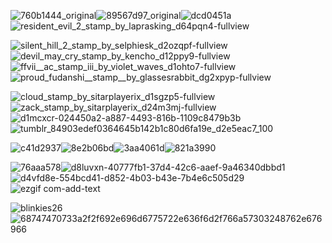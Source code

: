 ![760b1444_original](https://github.com/chiakaos/chiakaos/assets/118645754/f5a11d69-87f1-4775-b575-aa0ecc62a881)![89567d97_original](https://github.com/chiakaos/chiakaos/assets/118645754/5fa8487d-881d-4ef2-a71c-a945ef543347)![dcd0451a](https://github.com/chiakaos/chiakaos/assets/118645754/815a0f82-31f9-4585-a0c7-c22458057a06)![resident_evil_2_stamp_by_laprasking_d64pqn4-fullview](https://github.com/chiakaos/chiakaos/assets/118645754/83438440-5e7e-4bb3-a637-c15bb9abbc48)

![silent_hill_2_stamp_by_selphiesk_d2ozqpf-fullview](https://github.com/chiakaos/chiakaos/assets/118645754/7ae60508-b9b2-4f67-8fb6-59ad3beeeb71)![devil_may_cry_stamp_by_kencho_d12ppy9-fullview](https://github.com/chiakaos/chiakaos/assets/118645754/8fa8ad46-58ab-49e1-9e0c-af28817bd1c7)![ffvii__ac_stamp_iii_by_violet_waves_d1ohto7-fullview](https://github.com/chiakaos/chiakaos/assets/118645754/1eb9326c-2912-44eb-be0a-b79dbed6950a)![proud_fudanshi__stamp__by_glassesrabbit_dg2xpyp-fullview](https://github.com/chiakaos/chiakaos/assets/118645754/6dce8c38-630f-48ed-b6d1-d2eb1b5d578c)


![cloud_stamp_by_sitarplayerix_d1sgzp5-fullview](https://github.com/chiakaos/chiakaos/assets/118645754/00e58fdb-f9bf-44f1-ab4a-f665cb8559bb)![zack_stamp_by_sitarplayerix_d24m3mj-fullview](https://github.com/chiakaos/chiakaos/assets/118645754/e1c0daea-57c8-4811-92b5-d33b0b6840c0)![d1mcxcr-024450a2-a887-4493-816b-1109c8479b3b](https://github.com/chiakaos/chiakaos/assets/118645754/052bd20d-b229-47fc-9ccf-891435588d89)![tumblr_84903edef0364645b142b1c80d6fa19e_d2e5eac7_100](https://github.com/chiakaos/chiakaos/assets/118645754/9318da5c-160b-48ca-9eed-03a79925c014)

![c41d2937](https://github.com/chiakaos/chiakaos/assets/118645754/972a31df-0a43-4025-a33d-c0f7f911cede)![8e2b06bd](https://github.com/chiakaos/chiakaos/assets/118645754/65477033-09be-4717-b035-c46aed367f07)![3aa4061d](https://github.com/chiakaos/chiakaos/assets/118645754/89f42667-53f6-46e8-a6aa-73ebc2124882)![821a3990](https://github.com/chiakaos/chiakaos/assets/118645754/46e92349-4f9d-429e-910c-abe5d40f1fe3)

![76aaa578](https://github.com/chiakaos/chiakaos/assets/118645754/87c72d9a-39a2-4c3f-937e-e51997689325)![d8luvxn-40777fb1-37d4-42c6-aaef-9a46340dbbd1](https://github.com/chiakaos/chiakaos/assets/118645754/734f5c6b-5f84-4130-9e17-c0fbff381199)![d4vfd8e-554bcd41-d852-4b03-b43e-7b4e6c505d29](https://github.com/chiakaos/chiakaos/assets/118645754/8c200246-614d-4078-9ae1-08c5de7902ec)![ezgif com-add-text](https://github.com/chiakaos/chiakaos/assets/118645754/666330b7-622f-4598-9b1c-c98f9a51f1e3)












![blinkies26](https://github.com/chiakaos/chiakaos/assets/118645754/3b451afd-ce94-45b0-8b19-2c560c4b2933)![68747470733a2f2f692e696d6775722e636f6d2f766a57303248762e676966](https://github.com/chiakaos/chiakaos/assets/118645754/5a82d58f-1238-4f50-b7bb-46169aae0469)
